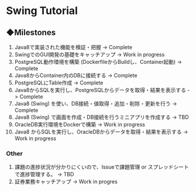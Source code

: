 # Swing Tutorial


## ◆Milestones
1.  Java8で実装された機能を検証・把握                                    -> Complete<br>
2.  SwingでのGUI開発の基礎をキャッチアップ                               -> Work in progress<br>  
3.  PostgreSQL動作環境を構築 (DockerfileからBuildし、Container起動)      -> Complete<br>
4.  Java8からContainer内のDBに接続する                                   -> Complete<br>  
5.  PostgreSQLにTable作成                                                -> Complete<br>
6.  Java8からSQLを実行し、PostgreSQLからデータを取得・結果を表示する     -> Complete<br>
7.  Java8 (Swing) を使い、DB接続・値取得・追加・削除・更新を行う         -> Complete<br>
8.  Java8 (Swing) で画面を作成・DB接続を行うミニアプリを作成する         -> TBD<br>
9.  OracleDB実行環境をDockerで構築                                       -> Work in progress<br>
10. Java8 からSQLを実行し、OracleDBからデータを取得・結果を表示する      -> Work in progress<br>


### Other
1. 課題の進捗状況が分かりにくいので、Issueで課題管理 or スプレッドシートで進捗管理する。 -> TBD<br>
2. 証券業務キャッチアップ -> Work in progres<br>

